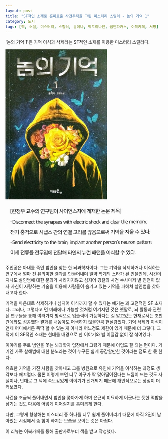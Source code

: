 ```yaml
---
layout: post
title: "SF적인 소재로 흥미로운 사건추적을 그린 미스터리 스릴러 - 놈의 기억 1"
category: 도서
tags: [책, 소설, 미스터리, 스릴러, 윤이나, 팩토리나인, 쌤앤파커스, 이북카페, 서평]
---
```


'놈의 기억 1'은
기억 이식과 삭제라는 SF적인 소재를 이용한 미스터리 스릴러다.

![표지](/images/book/memory-of-a-murderer-1-book-cover.jpg)

![21](/images/book/memory-of-a-murderer-1-book-p21.jpg)

주인공은 아내를 죽인 범인을 찾는 한 뇌과학자이다.
그는 기억을 삭제하거나 이식하는 연구에서 얼마 전 유의미한 결과를 만들어내며 일약 학계의 스타가 된 인물인데,
시간이 지나도 살인범에 대한 분의가 사라지지않고
심지어 경찰의 사건 수사마저 별 진전이 없자
자신이 자랑하는 기술을 이용해 사람들이 숨기고 있는 기억을 파헤쳐 살인범을 찾아내고자 한다.

기억을 마음대로 삭제하거나 심지어 이식까지 할 수 있다는 얘기는 꽤 고전적인 SF 소재다.
그러나, 그렇다고 먼 미래에나 가능할 것처럼 여겨지던 것은 옛말로,
뇌 활동과 관련된 연구들을 통해 여러가지 방식으로 입출력이 가능하다는 걸 알고있는 현재로서는
조만간에라도 성공했단 결과를 내놓아도 어색하지 않을만큼 현실감있다.
기억 삭제와 이식이 언제 어디에서든 뚝딱 할 수 있는 게 아니라 어느정도 제한이 있기 때문에 더 그렇다.
그 덕에 이 SF적인 소재는 현대를 배경으로 한 이야기와 별 이질감 없이 잘 섞여있다.

이야기를 주로 범인을 쫓는 뇌과학자 입장에서 그렸기 때문에 이입도 잘 되는 편이다.
거기엔 가족 살해범에 대한 분노라는 것이 누구든 쉽게 공감할만한 것이라는 점도 한 몫 한다.

유효한 기억을 가진 사람을 찾아내고
그를 병원으로 유인해 기억을 이식하는 과정도 생각보다 매끄럽다.
물론 어떻게 보면 너무 아구가 딱 맞아떨어진다는 느낌이 드는 것도 사실이나,
반대로 그 덕에 속도감있게 이야기가 전개되기 때문에 개인적으로는 장점이 더 커보였다.

사건을 조금씩 풀어내면서 범인을 쫒아가게 하며
은근히 미묘하게 어긋나는 듯한 떡밥을 남기는 것도 다음에 어떻게 이어질지를 흥미롭게 한다.

다만, 그렇게 형성해논 미스터리 중 하나를 너무 쉽게 풀어버리기 때문에
아직 2권이 남아있는 시점에서 좀 힘이 빠지는 모습을 보이는 것은 아쉽다.



<div class="im im-info">
이 리뷰는 이북카페를 통해 출판사로부터 책을 받고 작성했다.
</div>
